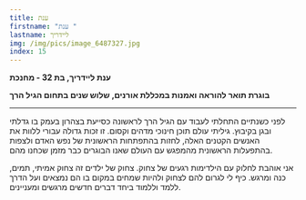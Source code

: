 ```yaml
---
title: ענת
firstname: "ענת "
lastname: ליידריך
img: /img/pics/image_6487327.jpg
index: 15
---
```

**ענת ליידריך, בת 32 - מחנכת**

**בוגרת תואר להוראה ואמנות במכללת אורנים, שלוש שנים בתחום הגיל הרך**

- - -

לפני כשנתיים התחלתי לעבוד עם הגיל הרך לראשונה כסייעת בצהרון בעמק בו גדלתי ובגן בקיבוץ. גיליתי עולם תוכן חינוכי מדהים וקסום. זו זכות גדולה עבורי ללוות את האנשים הקטנים האלה, לחזות בהתפתחות הראשונית של נפש האדם ולצפות בהתפעלות הראשונית מהמפגש עם העולם שאנו הבוגרים כבר מזמן שכחנו מהם.

אני אוהבת לחלוק עם הילדימות רגעים של צחוק. צחוק של ילדים זה צחוק אמיתי, תמים, כנה ומרגש. כיף לי לגרום להם לצחוק ולהיות שמחים במקום בו הם נמצאים ועל הדרך ללמד וללמוד ביחד דברים חדשים מרגשים ומעניינים.